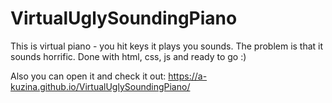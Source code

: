 # VirtualUglySoundingPiano

This is virtual piano - you hit keys it plays you sounds. The problem is that it sounds horrific.
Done with html, css, js and ready to go :)

Also you can open it and check it out:
https://a-kuzina.github.io/VirtualUglySoundingPiano/
